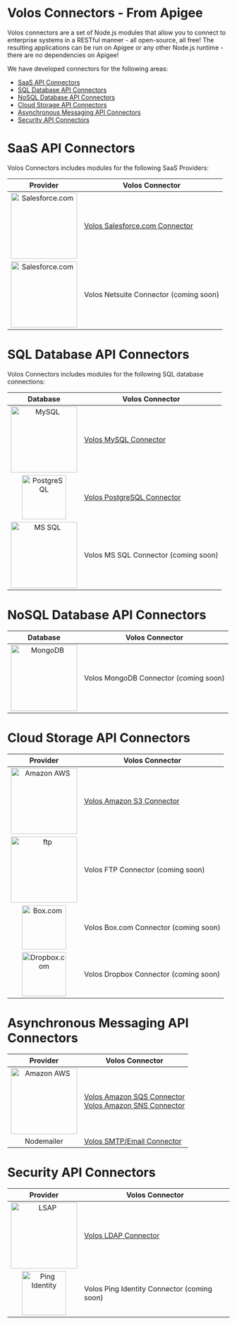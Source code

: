 Volos Connectors - From Apigee
================

Volos connectors are a set of Node.js modules that allow you to connect to enterprise systems in a RESTful manner - all open-source, all free!  The resulting applications can be run on Apigee or any other Node.js runtime - there are no dependencies on Apigee!

We have developed connectors for the following areas:

* [SaaS API Connectors](#connectors_saas)
* [SQL Database API Connectors](#connectors_sql)
* [NoSQL Database API Connectors](#connectors_nosql)
* [Cloud Storage API Connectors](#connectors_storage)
* [Asynchronous Messaging API Connectors](#connectors_messaging)
* [Security API Connectors](#connectors_security)

# SaaS API Connectors
<a name="connectors_saas"></a>
Volos Connectors includes modules for the following SaaS Providers:

| Provider | Volos Connector |
| :------: | --------------- |
| <img src="https://raw.githubusercontent.com/apigee-127/volos-connectors/development/docs/images/salesforce_logo-300x235.jpg" alt="Salesforce.com" width="150px"/> | [Volos Salesforce.com Connector](https://github.com/apigee-127/volos-connectors/tree/development/volos-salesforce) |
| <img src="https://raw.githubusercontent.com/apigee-127/volos-connectors/development/docs/images/netsuite-logo-600x500.png" alt="Salesforce.com" width="150px"/> | Volos Netsuite Connector (coming soon) |

# SQL Database API Connectors
<a name="connectors_sql"></a>
Volos Connectors includes modules for the following SQL database connections:

| Database | Volos Connector |
| :------: | --------------- |
| <img src="https://raw.githubusercontent.com/apigee-127/volos-connectors/development/docs/images/logo-mysql-170x115.png" alt="MySQL" width="150px"/> | [Volos MySQL Connector](https://github.com/apigee-127/volos-connectors/tree/development/volos-mysql) |
| <img src="https://raw.githubusercontent.com/apigee-127/volos-connectors/development/docs/images/PostgreSQL_logo.3colors.120x120.png" alt="PostgreSQL" width="100px"/>  | [Volos PostgreSQL Connector](https://github.com/apigee-127/volos-connectors/tree/development/volos-pgsql) |
| <img src="https://raw.githubusercontent.com/apigee-127/volos-connectors/development/docs/images/SQL-Server-2012.png" alt="MS SQL" width="150px"/> |  Volos MS SQL Connector (coming soon) |

# NoSQL Database API Connectors
<a name="connectors_nosql"></a>

| Database | Volos Connector |
| :------: | --------------- |
| <img src="https://raw.githubusercontent.com/apigee-127/volos-connectors/development/docs/images/MongoDB_Logo.png" alt="MongoDB" width="150px"/> | Volos MongoDB Connector (coming soon) |

# Cloud Storage API Connectors
<a name="connectors_storage"></a>

| Provider | Volos Connector |
| :------: | --------------- |
| <img src="https://raw.githubusercontent.com/apigee-127/volos-connectors/development/docs/images/aws-logo-304x200.png" alt="Amazon AWS" width="150px"/> | [Volos Amazon S3 Connector](https://github.com/apigee-127/volos-connectors/tree/development/volos-s3) |
| <img src="https://raw.githubusercontent.com/apigee-127/volos-connectors/development/docs/images/ftp-logo.png" alt="ftp" width="150px"/> | Volos FTP Connector (coming soon) |
| <img src="https://raw.githubusercontent.com/apigee-127/volos-connectors/development/docs/images/Box-logo.png" alt="Box.com" width="100px"/> | Volos Box.com Connector (coming soon) |
| <img src="https://raw.githubusercontent.com/apigee-127/volos-connectors/development/docs/images/dropbox-logos_dropbox-vertical-blue.png" alt="Dropbox.com" height="100px"/> | Volos Dropbox Connector (coming soon) |

# Asynchronous Messaging API Connectors
<a name="connectors_messaging"></a>

| Provider | Volos Connector |
| :------: | --------------- |
| <img src="https://raw.githubusercontent.com/apigee-127/volos-connectors/development/docs/images/aws-logo-304x200.png" alt="Amazon AWS" width="150px"/> | [Volos Amazon SQS Connector](https://github.com/apigee-127/volos-connectors/tree/development/volos-sqs) <br/> [Volos Amazon SNS Connector](https://github.com/apigee-127/volos-connectors/tree/development/volos-sns) | 
| Nodemailer | [Volos SMTP/Email Connector](https://github.com/apigee-127/volos-connectors/tree/development/volos-mailer) |

# Security API Connectors
<a name="connectors_security"></a>

| Provider | Volos Connector |
| :------: | --------------- |
| <img src="https://raw.githubusercontent.com/apigee-127/volos-connectors/development/docs/images/OpenLDAP-logo.png" alt="LSAP" width="150px"/> | [Volos LDAP Connector](https://github.com/apigee-127/volos-connectors/tree/development/volos-ldap)
| <img src="https://raw.githubusercontent.com/apigee-127/volos-connectors/development/docs/images/PingIdentity_logo.png" alt="Ping Identity" height="100px"/> | Volos Ping Identity Connector (coming soon)
